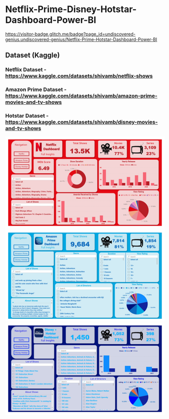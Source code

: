 # Netflix-Prime-Disney-Hotstar-Dashboard-Power-BI

https://visitor-badge.glitch.me/badge?page_id=undiscovered-genius.undiscovered-genius/Netflix-Prime-Hotstar-Dashboard-Power-BI


## Dataset (Kaggle)
### Netflix Dataset - https://www.kaggle.com/datasets/shivamb/netflix-shows
### Amazon Prime Dataset - https://www.kaggle.com/datasets/shivamb/amazon-prime-movies-and-tv-shows
### Hotstar Dataset - https://www.kaggle.com/datasets/shivamb/disney-movies-and-tv-shows

<img src='Pics\1.jpg' class="center">
<img src='Pics\2.jpg' class="center">
<img src='Pics\3.jpg' class="center">

